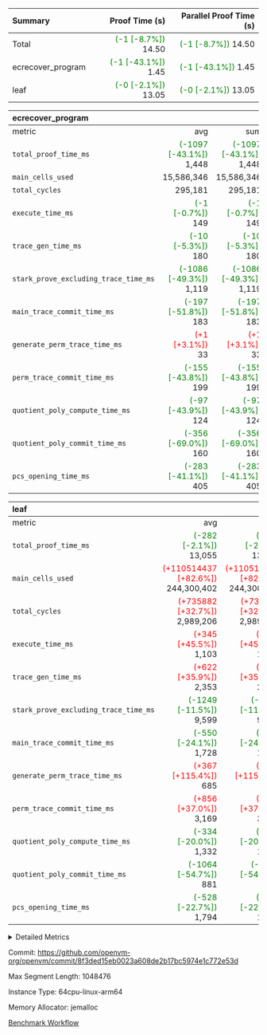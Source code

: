 | Summary | Proof Time (s) | Parallel Proof Time (s) |
|:---|---:|---:|
| Total | <span style='color: green'>(-1 [-8.7%])</span> 14.50 | <span style='color: green'>(-1 [-8.7%])</span> 14.50 |
| ecrecover_program | <span style='color: green'>(-1 [-43.1%])</span> 1.45 | <span style='color: green'>(-1 [-43.1%])</span> 1.45 |
| leaf | <span style='color: green'>(-0 [-2.1%])</span> 13.05 | <span style='color: green'>(-0 [-2.1%])</span> 13.05 |


| ecrecover_program |||||
|:---|---:|---:|---:|---:|
|metric|avg|sum|max|min|
| `total_proof_time_ms ` | <span style='color: green'>(-1097 [-43.1%])</span> 1,448 | <span style='color: green'>(-1097 [-43.1%])</span> 1,448 | <span style='color: green'>(-1097 [-43.1%])</span> 1,448 | <span style='color: green'>(-1097 [-43.1%])</span> 1,448 |
| `main_cells_used     ` |  15,586,346 |  15,586,346 |  15,586,346 |  15,586,346 |
| `total_cycles        ` |  295,181 |  295,181 |  295,181 |  295,181 |
| `execute_time_ms     ` | <span style='color: green'>(-1 [-0.7%])</span> 149 | <span style='color: green'>(-1 [-0.7%])</span> 149 | <span style='color: green'>(-1 [-0.7%])</span> 149 | <span style='color: green'>(-1 [-0.7%])</span> 149 |
| `trace_gen_time_ms   ` | <span style='color: green'>(-10 [-5.3%])</span> 180 | <span style='color: green'>(-10 [-5.3%])</span> 180 | <span style='color: green'>(-10 [-5.3%])</span> 180 | <span style='color: green'>(-10 [-5.3%])</span> 180 |
| `stark_prove_excluding_trace_time_ms` | <span style='color: green'>(-1086 [-49.3%])</span> 1,119 | <span style='color: green'>(-1086 [-49.3%])</span> 1,119 | <span style='color: green'>(-1086 [-49.3%])</span> 1,119 | <span style='color: green'>(-1086 [-49.3%])</span> 1,119 |
| `main_trace_commit_time_ms` | <span style='color: green'>(-197 [-51.8%])</span> 183 | <span style='color: green'>(-197 [-51.8%])</span> 183 | <span style='color: green'>(-197 [-51.8%])</span> 183 | <span style='color: green'>(-197 [-51.8%])</span> 183 |
| `generate_perm_trace_time_ms` | <span style='color: red'>(+1 [+3.1%])</span> 33 | <span style='color: red'>(+1 [+3.1%])</span> 33 | <span style='color: red'>(+1 [+3.1%])</span> 33 | <span style='color: red'>(+1 [+3.1%])</span> 33 |
| `perm_trace_commit_time_ms` | <span style='color: green'>(-155 [-43.8%])</span> 199 | <span style='color: green'>(-155 [-43.8%])</span> 199 | <span style='color: green'>(-155 [-43.8%])</span> 199 | <span style='color: green'>(-155 [-43.8%])</span> 199 |
| `quotient_poly_compute_time_ms` | <span style='color: green'>(-97 [-43.9%])</span> 124 | <span style='color: green'>(-97 [-43.9%])</span> 124 | <span style='color: green'>(-97 [-43.9%])</span> 124 | <span style='color: green'>(-97 [-43.9%])</span> 124 |
| `quotient_poly_commit_time_ms` | <span style='color: green'>(-356 [-69.0%])</span> 160 | <span style='color: green'>(-356 [-69.0%])</span> 160 | <span style='color: green'>(-356 [-69.0%])</span> 160 | <span style='color: green'>(-356 [-69.0%])</span> 160 |
| `pcs_opening_time_ms ` | <span style='color: green'>(-283 [-41.1%])</span> 405 | <span style='color: green'>(-283 [-41.1%])</span> 405 | <span style='color: green'>(-283 [-41.1%])</span> 405 | <span style='color: green'>(-283 [-41.1%])</span> 405 |

| leaf |||||
|:---|---:|---:|---:|---:|
|metric|avg|sum|max|min|
| `total_proof_time_ms ` | <span style='color: green'>(-282 [-2.1%])</span> 13,055 | <span style='color: green'>(-282 [-2.1%])</span> 13,055 | <span style='color: green'>(-282 [-2.1%])</span> 13,055 | <span style='color: green'>(-282 [-2.1%])</span> 13,055 |
| `main_cells_used     ` | <span style='color: red'>(+110514437 [+82.6%])</span> 244,300,402 | <span style='color: red'>(+110514437 [+82.6%])</span> 244,300,402 | <span style='color: red'>(+110514437 [+82.6%])</span> 244,300,402 | <span style='color: red'>(+110514437 [+82.6%])</span> 244,300,402 |
| `total_cycles        ` | <span style='color: red'>(+735882 [+32.7%])</span> 2,989,206 | <span style='color: red'>(+735882 [+32.7%])</span> 2,989,206 | <span style='color: red'>(+735882 [+32.7%])</span> 2,989,206 | <span style='color: red'>(+735882 [+32.7%])</span> 2,989,206 |
| `execute_time_ms     ` | <span style='color: red'>(+345 [+45.5%])</span> 1,103 | <span style='color: red'>(+345 [+45.5%])</span> 1,103 | <span style='color: red'>(+345 [+45.5%])</span> 1,103 | <span style='color: red'>(+345 [+45.5%])</span> 1,103 |
| `trace_gen_time_ms   ` | <span style='color: red'>(+622 [+35.9%])</span> 2,353 | <span style='color: red'>(+622 [+35.9%])</span> 2,353 | <span style='color: red'>(+622 [+35.9%])</span> 2,353 | <span style='color: red'>(+622 [+35.9%])</span> 2,353 |
| `stark_prove_excluding_trace_time_ms` | <span style='color: green'>(-1249 [-11.5%])</span> 9,599 | <span style='color: green'>(-1249 [-11.5%])</span> 9,599 | <span style='color: green'>(-1249 [-11.5%])</span> 9,599 | <span style='color: green'>(-1249 [-11.5%])</span> 9,599 |
| `main_trace_commit_time_ms` | <span style='color: green'>(-550 [-24.1%])</span> 1,728 | <span style='color: green'>(-550 [-24.1%])</span> 1,728 | <span style='color: green'>(-550 [-24.1%])</span> 1,728 | <span style='color: green'>(-550 [-24.1%])</span> 1,728 |
| `generate_perm_trace_time_ms` | <span style='color: red'>(+367 [+115.4%])</span> 685 | <span style='color: red'>(+367 [+115.4%])</span> 685 | <span style='color: red'>(+367 [+115.4%])</span> 685 | <span style='color: red'>(+367 [+115.4%])</span> 685 |
| `perm_trace_commit_time_ms` | <span style='color: red'>(+856 [+37.0%])</span> 3,169 | <span style='color: red'>(+856 [+37.0%])</span> 3,169 | <span style='color: red'>(+856 [+37.0%])</span> 3,169 | <span style='color: red'>(+856 [+37.0%])</span> 3,169 |
| `quotient_poly_compute_time_ms` | <span style='color: green'>(-334 [-20.0%])</span> 1,332 | <span style='color: green'>(-334 [-20.0%])</span> 1,332 | <span style='color: green'>(-334 [-20.0%])</span> 1,332 | <span style='color: green'>(-334 [-20.0%])</span> 1,332 |
| `quotient_poly_commit_time_ms` | <span style='color: green'>(-1064 [-54.7%])</span> 881 | <span style='color: green'>(-1064 [-54.7%])</span> 881 | <span style='color: green'>(-1064 [-54.7%])</span> 881 | <span style='color: green'>(-1064 [-54.7%])</span> 881 |
| `pcs_opening_time_ms ` | <span style='color: green'>(-528 [-22.7%])</span> 1,794 | <span style='color: green'>(-528 [-22.7%])</span> 1,794 | <span style='color: green'>(-528 [-22.7%])</span> 1,794 | <span style='color: green'>(-528 [-22.7%])</span> 1,794 |



<details>
<summary>Detailed Metrics</summary>

| group | num_segments | keygen_time_ms | commit_exe_time_ms |
| --- | --- | --- | --- |
| ecrecover_program | 1 | 701 | 7 | 

| group | air_name | quotient_deg | interactions | constraints |
| --- | --- | --- | --- | --- |
| ecrecover_program | AccessAdapterAir<16> | 2 | 5 | 12 | 
| ecrecover_program | AccessAdapterAir<2> | 2 | 5 | 12 | 
| ecrecover_program | AccessAdapterAir<32> | 2 | 5 | 12 | 
| ecrecover_program | AccessAdapterAir<4> | 2 | 5 | 12 | 
| ecrecover_program | AccessAdapterAir<64> | 2 | 5 | 12 | 
| ecrecover_program | AccessAdapterAir<8> | 2 | 5 | 12 | 
| ecrecover_program | BitwiseOperationLookupAir<8> | 2 | 2 | 4 | 
| ecrecover_program | KeccakVmAir | 2 | 321 | 4,511 | 
| ecrecover_program | MemoryMerkleAir<8> | 2 | 4 | 39 | 
| ecrecover_program | PersistentBoundaryAir<8> | 2 | 3 | 6 | 
| ecrecover_program | PhantomAir | 2 | 3 | 5 | 
| ecrecover_program | Poseidon2PeripheryAir<BabyBearParameters>, 1> | 2 | 1 | 286 | 
| ecrecover_program | ProgramAir | 1 | 1 | 4 | 
| ecrecover_program | RangeTupleCheckerAir<2> | 1 | 1 | 4 | 
| ecrecover_program | Rv32HintStoreAir | 2 | 18 | 28 | 
| ecrecover_program | VariableRangeCheckerAir | 1 | 1 | 4 | 
| ecrecover_program | VmAirWrapper<Rv32BaseAluAdapterAir, BaseAluCoreAir<4, 8> | 2 | 20 | 37 | 
| ecrecover_program | VmAirWrapper<Rv32BaseAluAdapterAir, LessThanCoreAir<4, 8> | 2 | 18 | 40 | 
| ecrecover_program | VmAirWrapper<Rv32BaseAluAdapterAir, ShiftCoreAir<4, 8> | 2 | 24 | 91 | 
| ecrecover_program | VmAirWrapper<Rv32BranchAdapterAir, BranchEqualCoreAir<4> | 2 | 11 | 20 | 
| ecrecover_program | VmAirWrapper<Rv32BranchAdapterAir, BranchLessThanCoreAir<4, 8> | 2 | 13 | 35 | 
| ecrecover_program | VmAirWrapper<Rv32CondRdWriteAdapterAir, Rv32JalLuiCoreAir> | 2 | 10 | 18 | 
| ecrecover_program | VmAirWrapper<Rv32IsEqualModAdapterAir<2, 1, 32, 32>, ModularIsEqualCoreAir<32, 4, 8> | 2 | 25 | 223 | 
| ecrecover_program | VmAirWrapper<Rv32JalrAdapterAir, Rv32JalrCoreAir> | 2 | 16 | 20 | 
| ecrecover_program | VmAirWrapper<Rv32LoadStoreAdapterAir, LoadSignExtendCoreAir<4, 8> | 2 | 18 | 33 | 
| ecrecover_program | VmAirWrapper<Rv32LoadStoreAdapterAir, LoadStoreCoreAir<4> | 2 | 17 | 40 | 
| ecrecover_program | VmAirWrapper<Rv32MultAdapterAir, DivRemCoreAir<4, 8> | 2 | 25 | 84 | 
| ecrecover_program | VmAirWrapper<Rv32MultAdapterAir, MulHCoreAir<4, 8> | 2 | 24 | 31 | 
| ecrecover_program | VmAirWrapper<Rv32MultAdapterAir, MultiplicationCoreAir<4, 8> | 2 | 19 | 19 | 
| ecrecover_program | VmAirWrapper<Rv32RdWriteAdapterAir, Rv32AuipcCoreAir> | 2 | 12 | 14 | 
| ecrecover_program | VmAirWrapper<Rv32VecHeapAdapterAir<1, 2, 2, 32, 32>, FieldExpressionCoreAir> | 2 | 411 | 476 | 
| ecrecover_program | VmAirWrapper<Rv32VecHeapAdapterAir<2, 1, 1, 32, 32>, FieldExpressionCoreAir> | 2 | 156 | 188 | 
| ecrecover_program | VmAirWrapper<Rv32VecHeapAdapterAir<2, 2, 2, 32, 32>, FieldExpressionCoreAir> | 2 | 422 | 451 | 
| ecrecover_program | VmConnectorAir | 2 | 5 | 10 | 
| leaf | AccessAdapterAir<2> | 2 | 5 | 12 | 
| leaf | AccessAdapterAir<4> | 2 | 5 | 12 | 
| leaf | AccessAdapterAir<8> | 2 | 5 | 12 | 
| leaf | FriReducedOpeningAir | 2 | 39 | 70 | 
| leaf | JalRangeCheckAir | 2 | 9 | 14 | 
| leaf | NativePoseidon2Air<BabyBearParameters>, 1> | 2 | 136 | 571 | 
| leaf | PhantomAir | 2 | 3 | 5 | 
| leaf | ProgramAir | 1 | 1 | 4 | 
| leaf | VariableRangeCheckerAir | 1 | 1 | 4 | 
| leaf | VmAirWrapper<AluNativeAdapterAir, FieldArithmeticCoreAir> | 2 | 15 | 27 | 
| leaf | VmAirWrapper<BranchNativeAdapterAir, BranchEqualCoreAir<1> | 2 | 11 | 25 | 
| leaf | VmAirWrapper<NativeAdapterAir<2, 0>, PublicValuesCoreAir> | 2 | 11 | 30 | 
| leaf | VmAirWrapper<NativeLoadStoreAdapterAir<1>, NativeLoadStoreCoreAir<1> | 2 | 15 | 20 | 
| leaf | VmAirWrapper<NativeLoadStoreAdapterAir<4>, NativeLoadStoreCoreAir<4> | 2 | 15 | 20 | 
| leaf | VmAirWrapper<NativeVectorizedAdapterAir<4>, FieldExtensionCoreAir> | 2 | 15 | 27 | 
| leaf | VmConnectorAir | 2 | 5 | 10 | 
| leaf | VolatileBoundaryAir | 2 | 4 | 17 | 

| group | air_name | idx | rows | prep_cols | perm_cols | main_cols | cells |
| --- | --- | --- | --- | --- | --- | --- | --- |
| leaf | AccessAdapterAir<2> | 0 | 1,048,576 |  | 16 | 11 | 28,311,552 | 
| leaf | AccessAdapterAir<4> | 0 | 524,288 |  | 16 | 13 | 15,204,352 | 
| leaf | AccessAdapterAir<8> | 0 | 32,768 |  | 16 | 17 | 1,081,344 | 
| leaf | FriReducedOpeningAir | 0 | 4,194,304 |  | 84 | 27 | 465,567,744 | 
| leaf | JalRangeCheckAir | 0 | 65,536 |  | 28 | 12 | 2,621,440 | 
| leaf | NativePoseidon2Air<BabyBearParameters>, 1> | 0 | 262,144 |  | 312 | 399 | 186,384,384 | 
| leaf | PhantomAir | 0 | 32,768 |  | 12 | 6 | 589,824 | 
| leaf | ProgramAir | 0 | 524,288 |  | 8 | 10 | 9,437,184 | 
| leaf | VariableRangeCheckerAir | 0 | 262,144 | 2 | 8 | 1 | 2,359,296 | 
| leaf | VmAirWrapper<AluNativeAdapterAir, FieldArithmeticCoreAir> | 0 | 2,097,152 |  | 36 | 29 | 136,314,880 | 
| leaf | VmAirWrapper<BranchNativeAdapterAir, BranchEqualCoreAir<1> | 0 | 524,288 |  | 28 | 23 | 26,738,688 | 
| leaf | VmAirWrapper<NativeAdapterAir<2, 0>, PublicValuesCoreAir> | 0 | 64 |  | 28 | 27 | 3,520 | 
| leaf | VmAirWrapper<NativeLoadStoreAdapterAir<1>, NativeLoadStoreCoreAir<1> | 0 | 1,048,576 |  | 40 | 21 | 63,963,136 | 
| leaf | VmAirWrapper<NativeLoadStoreAdapterAir<4>, NativeLoadStoreCoreAir<4> | 0 | 262,144 |  | 40 | 27 | 17,563,648 | 
| leaf | VmAirWrapper<NativeVectorizedAdapterAir<4>, FieldExtensionCoreAir> | 0 | 262,144 |  | 36 | 38 | 19,398,656 | 
| leaf | VmConnectorAir | 0 | 2 | 1 | 16 | 5 | 42 | 
| leaf | VolatileBoundaryAir | 0 | 1,048,576 |  | 12 | 11 | 24,117,248 | 

| group | air_name | segment | rows | prep_cols | perm_cols | main_cols | cells |
| --- | --- | --- | --- | --- | --- | --- | --- |
| ecrecover_program | AccessAdapterAir<16> | 0 | 16,384 |  | 16 | 25 | 671,744 | 
| ecrecover_program | AccessAdapterAir<32> | 0 | 8,192 |  | 16 | 41 | 466,944 | 
| ecrecover_program | AccessAdapterAir<4> | 0 | 64 |  | 16 | 13 | 1,856 | 
| ecrecover_program | AccessAdapterAir<8> | 0 | 32,768 |  | 16 | 17 | 1,081,344 | 
| ecrecover_program | BitwiseOperationLookupAir<8> | 0 | 65,536 | 3 | 8 | 2 | 655,360 | 
| ecrecover_program | KeccakVmAir | 0 | 128 |  | 1,056 | 3,163 | 540,032 | 
| ecrecover_program | MemoryMerkleAir<8> | 0 | 4,096 |  | 16 | 32 | 196,608 | 
| ecrecover_program | PersistentBoundaryAir<8> | 0 | 4,096 |  | 12 | 20 | 131,072 | 
| ecrecover_program | PhantomAir | 0 | 16 |  | 12 | 6 | 288 | 
| ecrecover_program | Poseidon2PeripheryAir<BabyBearParameters>, 1> | 0 | 4,096 |  | 8 | 300 | 1,261,568 | 
| ecrecover_program | ProgramAir | 0 | 16,384 |  | 8 | 10 | 294,912 | 
| ecrecover_program | RangeTupleCheckerAir<2> | 0 | 524,288 | 2 | 8 | 1 | 4,718,592 | 
| ecrecover_program | Rv32HintStoreAir | 0 | 256 |  | 44 | 32 | 19,456 | 
| ecrecover_program | VariableRangeCheckerAir | 0 | 262,144 | 2 | 8 | 1 | 2,359,296 | 
| ecrecover_program | VmAirWrapper<Rv32BaseAluAdapterAir, BaseAluCoreAir<4, 8> | 0 | 131,072 |  | 52 | 36 | 11,534,336 | 
| ecrecover_program | VmAirWrapper<Rv32BaseAluAdapterAir, LessThanCoreAir<4, 8> | 0 | 4,096 |  | 40 | 37 | 315,392 | 
| ecrecover_program | VmAirWrapper<Rv32BaseAluAdapterAir, ShiftCoreAir<4, 8> | 0 | 16,384 |  | 52 | 53 | 1,720,320 | 
| ecrecover_program | VmAirWrapper<Rv32BranchAdapterAir, BranchEqualCoreAir<4> | 0 | 16,384 |  | 28 | 26 | 884,736 | 
| ecrecover_program | VmAirWrapper<Rv32BranchAdapterAir, BranchLessThanCoreAir<4, 8> | 0 | 32,768 |  | 32 | 32 | 2,097,152 | 
| ecrecover_program | VmAirWrapper<Rv32CondRdWriteAdapterAir, Rv32JalLuiCoreAir> | 0 | 8,192 |  | 28 | 18 | 376,832 | 
| ecrecover_program | VmAirWrapper<Rv32IsEqualModAdapterAir<2, 1, 32, 32>, ModularIsEqualCoreAir<32, 4, 8> | 0 | 4,096 |  | 56 | 166 | 909,312 | 
| ecrecover_program | VmAirWrapper<Rv32JalrAdapterAir, Rv32JalrCoreAir> | 0 | 8,192 |  | 36 | 28 | 524,288 | 
| ecrecover_program | VmAirWrapper<Rv32LoadStoreAdapterAir, LoadSignExtendCoreAir<4, 8> | 0 | 4,096 |  | 52 | 36 | 360,448 | 
| ecrecover_program | VmAirWrapper<Rv32LoadStoreAdapterAir, LoadStoreCoreAir<4> | 0 | 131,072 |  | 52 | 41 | 12,189,696 | 
| ecrecover_program | VmAirWrapper<Rv32MultAdapterAir, DivRemCoreAir<4, 8> | 0 | 8 |  | 72 | 59 | 1,048 | 
| ecrecover_program | VmAirWrapper<Rv32MultAdapterAir, MultiplicationCoreAir<4, 8> | 0 | 4,096 |  | 52 | 31 | 339,968 | 
| ecrecover_program | VmAirWrapper<Rv32RdWriteAdapterAir, Rv32AuipcCoreAir> | 0 | 4,096 |  | 28 | 20 | 196,608 | 
| ecrecover_program | VmAirWrapper<Rv32VecHeapAdapterAir<1, 2, 2, 32, 32>, FieldExpressionCoreAir> | 0 | 2,048 |  | 828 | 543 | 2,807,808 | 
| ecrecover_program | VmAirWrapper<Rv32VecHeapAdapterAir<2, 1, 1, 32, 32>, FieldExpressionCoreAir> | 0 | 32 |  | 316 | 261 | 18,464 | 
| ecrecover_program | VmAirWrapper<Rv32VecHeapAdapterAir<2, 2, 2, 32, 32>, FieldExpressionCoreAir> | 0 | 1,024 |  | 848 | 619 | 1,502,208 | 
| ecrecover_program | VmConnectorAir | 0 | 2 | 1 | 16 | 5 | 42 | 

| group | idx | trace_gen_time_ms | total_proof_time_ms | total_cycles | total_cells | stark_prove_excluding_trace_time_ms | quotient_poly_compute_time_ms | quotient_poly_commit_time_ms | perm_trace_commit_time_ms | pcs_opening_time_ms | main_trace_commit_time_ms | main_cells_used | generate_perm_trace_time_ms | execute_time_ms |
| --- | --- | --- | --- | --- | --- | --- | --- | --- | --- | --- | --- | --- | --- | --- |
| leaf | 0 | 2,353 | 13,055 | 2,989,206 | 999,656,938 | 9,599 | 1,332 | 881 | 3,169 | 1,794 | 1,728 | 244,300,402 | 685 | 1,103 | 

| group | segment | trace_gen_time_ms | total_proof_time_ms | total_cycles | total_cells | stark_prove_excluding_trace_time_ms | quotient_poly_compute_time_ms | quotient_poly_commit_time_ms | perm_trace_commit_time_ms | pcs_opening_time_ms | main_trace_commit_time_ms | main_cells_used | generate_perm_trace_time_ms | execute_time_ms |
| --- | --- | --- | --- | --- | --- | --- | --- | --- | --- | --- | --- | --- | --- | --- |
| ecrecover_program | 0 | 180 | 1,448 | 295,181 | 48,197,161 | 1,119 | 124 | 160 | 199 | 405 | 183 | 15,586,346 | 33 | 149 | 

</details>


Commit: https://github.com/openvm-org/openvm/commit/8f3ded15eb0023a608de2b17bc5974e1c772e53d

Max Segment Length: 1048476

Instance Type: 64cpu-linux-arm64

Memory Allocator: jemalloc

[Benchmark Workflow](https://github.com/openvm-org/openvm/actions/runs/13803688608)
